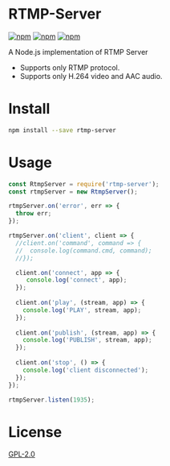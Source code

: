 # RTMP-Server

[![npm](https://img.shields.io/npm/v/rtmp-server.svg)](https://npmjs.org/package/rtmp-server)
[![npm](https://img.shields.io/npm/dm/rtmp-server.svg)](https://npmjs.org/package/rtmp-server)
[![npm](https://img.shields.io/npm/l/rtmp-server.svg)](LICENSE)

A Node.js implementation of RTMP Server 
 - Supports only RTMP protocol.
 - Supports only H.264 video and AAC audio.
 
# Install

```bash
npm install --save rtmp-server
```
 
# Usage 
```js
const RtmpServer = require('rtmp-server');
const rtmpServer = new RtmpServer();

rtmpServer.on('error', err => {
  throw err;
});

rtmpServer.on('client', client => {
  //client.on('command', command => {
  //  console.log(command.cmd, command);
  //});

  client.on('connect', app => {
     console.log('connect', app);
  });
  
  client.on('play', (stream, app) => {
    console.log('PLAY', stream, app);
  });
  
  client.on('publish', (stream, app) => {
    console.log('PUBLISH', stream, app);
  });
  
  client.on('stop', () => {
    console.log('client disconnected');
  });
});

rtmpServer.listen(1935);
```

# License

[GPL-2.0](LICENSE)